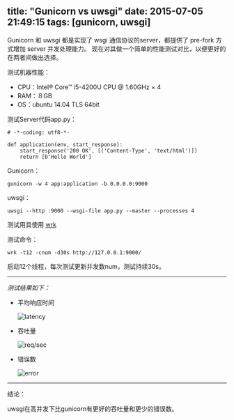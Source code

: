 title: "Gunicorn vs uwsgi"
date: 2015-07-05 21:49:15
tags: [gunicorn, uwsgi]
---

Gunicorn 和 uwsgi 都是实现了 wsgi 通信协议的server，都提供了 pre-fork 方式增加 server 并发处理能力。
现在对其做一个简单的性能测试对比，以便更好的在两者间做出选择。

<!-- more --> 

测试机器性能：

+ CPU：Intel® Core™ i5-4200U CPU @ 1.60GHz × 4
+ RAM：８GB
+ OS：ubuntu 14.04 TLS 64bit

测试Server代码app.py：

```
# -*-coding: utf8-*-

def application(env, start_response):
    start_response('200 OK', [('Content-Type', 'text/html')])
    return [b'Hello World']
```

Gunicorn：

```
gunicorn -w 4 app:application -b 0.0.0.0:9000
```

uwsgi：

```
uwsgi --http :9000 --wsgi-file app.py --master --processes 4
```

测试用具使用 [wrk](https://github.com/wg/wrk)

测试命令：

```
wrk -t12 -cnum -d30s http://127.0.0.1:9000/
```

启动12个线程，每次测试更新并发数num，测试持续30s。
- - -

*测试结果如下：*

+ 平均响应时间

    ![latency](/images/latency.png)

+ 吞吐量

    ![req/sec](/images/req_per_sec.png)

+ 错误数

    ![error](/images/errors.png)


- - -

结论：

uwsgi在高并发下比gunicorn有更好的吞吐量和更少的错误数。
